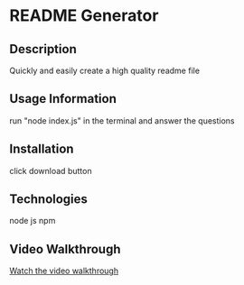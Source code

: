 # README Generator

## Description
Quickly and easily create a high quality readme file 

## Usage Information
run "node index.js" in the terminal and answer the questions

## Installation
click download button

## Technologies
node js
npm

## Video Walkthrough
[Watch the video walkthrough](https://watch.screencastify.com/v/0NVMk0LxAyZVhXai4onu)
